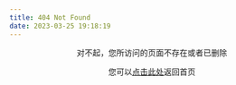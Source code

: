 ```yaml
---
title: 404 Not Found
date: 2023-03-25 19:18:19
---
```


<center>
  <p>对不起，您所访问的页面不存在或者已删除</p>
  <p>您可以<a href="https://edwhpt.github.io/>">点击此处</a>返回首页<p>
</center>
